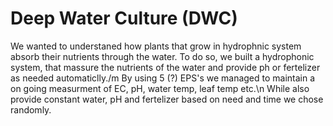 # Deep Water Culture (DWC)
We wanted to understaned how plants that grow in hydrophnic system absorb their nutrients through the water.
To do so, we built a hydrophonic system, that massure the nutrients of the water and provide ph or fertelizer as needed automaticlly./m
By using 5 (?) EPS's we managed to maintain a on going measurment of EC, pH, water temp, leaf temp etc.\n
While also provide constant water, pH and fertelizer based on need and time we chose randomly.

